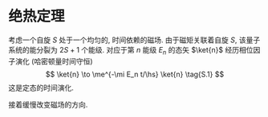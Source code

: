 # 绝热定理

考虑一个自旋 $S$ 处于一个均匀的, 时间依赖的磁场. 由于磁矩关联着自旋 $S$, 该量子系统的能分裂为 $2S+1$ 个能级. 对应于第 $n$ 能级 $E_n$ 的态矢 $\ket{n}$ 经历相位因子演化 (哈密顿量时间守恒)
$$
\ket{n} \to \me^{-\mi E_n t/\hs} \ket{n} \tag{S.1}
$$
这是定态的时间演化.

接着缓慢改变磁场的方向.